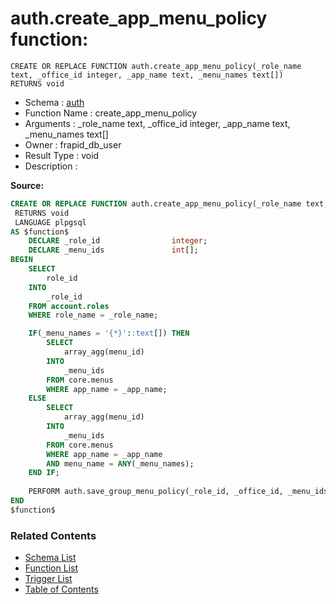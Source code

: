 # auth.create_app_menu_policy function:

```plpgsql
CREATE OR REPLACE FUNCTION auth.create_app_menu_policy(_role_name text, _office_id integer, _app_name text, _menu_names text[])
RETURNS void
```
* Schema : [auth](../../schemas/auth.md)
* Function Name : create_app_menu_policy
* Arguments : _role_name text, _office_id integer, _app_name text, _menu_names text[]
* Owner : frapid_db_user
* Result Type : void
* Description : 


**Source:**
```sql
CREATE OR REPLACE FUNCTION auth.create_app_menu_policy(_role_name text, _office_id integer, _app_name text, _menu_names text[])
 RETURNS void
 LANGUAGE plpgsql
AS $function$
    DECLARE _role_id                integer;
    DECLARE _menu_ids               int[];
BEGIN
    SELECT
        role_id
    INTO
        _role_id
    FROM account.roles
    WHERE role_name = _role_name;

    IF(_menu_names = '{*}'::text[]) THEN
        SELECT
            array_agg(menu_id)
        INTO
            _menu_ids
        FROM core.menus
        WHERE app_name = _app_name;
    ELSE
        SELECT
            array_agg(menu_id)
        INTO
            _menu_ids
        FROM core.menus
        WHERE app_name = _app_name
        AND menu_name = ANY(_menu_names);
    END IF;
    
    PERFORM auth.save_group_menu_policy(_role_id, _office_id, _menu_ids);    
END
$function$

```

### Related Contents
* [Schema List](../../schemas.md)
* [Function List](../../functions.md)
* [Trigger List](../../triggers.md)
* [Table of Contents](../../README.md)

